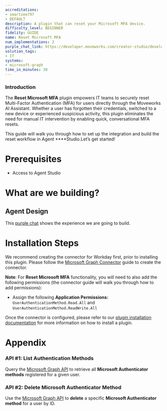```yaml
---
accreditations:
- smartzee797
- DEFAULT
description: A plugin that can reset your Microsoft MFA device.
difficulty_level: BEGINNER
fidelity: GUIDE
name: Reset Microsoft MFA
num_implementations: 2
purple_chat_link: https://developer.moveworks.com/creator-studio/developer-tools/purple-chat/?conversation=%7B%22startTimestamp%22%3A%2211%3A43+AM%22%2C%22messages%22%3A%5B%7B%22role%22%3A%22user%22%2C%22parts%22%3A%5B%7B%22richText%22%3A%22Hi%2C+Can+you+please+help+me+reset+my+Azure+MFA.%22%7D%5D%7D%2C%7B%22role%22%3A%22assistant%22%2C%22parts%22%3A%5B%7B%22richText%22%3A%22Sure%2C+do+you+want+to+proceed+with+resetting+the+MFA+as+this+cannot+be+reverted+%253F%22%7D%2C%7B%22buttons%22%3A%5B%7B%22style%22%3A%22filled%22%2C%22buttonText%22%3A%22Yes%22%7D%2C%7B%22style%22%3A%22outlined%22%2C%22buttonText%22%3A%22No%22%7D%5D%7D%5D%7D%2C%7B%22role%22%3A%22assistant%22%2C%22parts%22%3A%5B%7B%22reasoningSteps%22%3A%5B%7B%22status%22%3A%22success%22%2C%22richText%22%3A%22Inbound+Request+to+Middleware+%5C%22Azure+Functions%5C%22+%5Cn%5Cn%7B%5Cn+%5C%22email%5C%22+%3A+%3Cuser_email%3E%5Cn%7D%5Cn+%5CnProcess%3A%5Cn1.+Generate+Bearer+Token+for+Authentication%5Cn2.+LIST+the+existing+MFA+for+the+user%5Cn3.+Delete+the+MFA+for+the+user%5Cn%5CnOutbound+Response%3A%5Cn%7B%5Cn+++%5C%22Status%5C%22%3A+%5C%22OK+%28200%29%5C%22%5Cn%7D%22%7D%5D%7D%2C%7B%22richText%22%3A%22I%27ve+successfully+reset+the+MFA+on+Azure%22%7D%5D%7D%5D%7D
solution_tags:
- IT
systems:
- microsoft-graph
time_in_minutes: 30
---
```


### **Introduction**

The **Reset Microsoft MFA** plugin empowers IT teams to securely reset Multi-Factor Authentication (MFA) for users directly through the Moveworks AI Assistant. Whether a user has forgotten their credentials, switched to a new device or experienced suspicious activity, this plugin eliminates the need for manual IT intervention by enabling quick, conversational MFA resets.

This guide will walk you through how to set up the integration and build the reset workflow in Agent ****Studio.Let’s get started!

# Prerequisites

- Access to Agent Studio

# What are we building?

## Agent Design

This [purple chat](https://developer.moveworks.com/creator-studio/developer-tools/purple-chat/?conversation=%7B%22startTimestamp%22%3A%2211%3A43+AM%22%2C%22messages%22%3A%5B%7B%22role%22%3A%22user%22%2C%22parts%22%3A%5B%7B%22richText%22%3A%22Hi%2C+Can+you+please+help+me+reset+my+Azure+MFA.%22%7D%5D%7D%2C%7B%22role%22%3A%22assistant%22%2C%22parts%22%3A%5B%7B%22richText%22%3A%22Sure%2C+do+you+want+to+proceed+with+resetting+the+MFA+as+this+cannot+be+reverted+%3F%22%7D%2C%7B%22buttons%22%3A%5B%7B%22style%22%3A%22filled%22%2C%22buttonText%22%3A%22Yes%22%7D%2C%7B%22style%22%3A%22outlined%22%2C%22buttonText%22%3A%22No%22%7D%5D%7D%5D%7D%2C%7B%22role%22%3A%22assistant%22%2C%22parts%22%3A%5B%7B%22reasoningSteps%22%3A%5B%7B%22status%22%3A%22success%22%2C%22richText%22%3A%22Inbound+Request+to+Middleware+%5C%22Azure+Functions%5C%22+%5Cn%5Cn%7B%5Cn+%5C%22email%5C%22+%3A+%3Cuser_email%3E%5Cn%7D%5Cn+%5CnProcess%3A%5Cn1.+Generate+Bearer+Token+for+Authentication%5Cn2.+LIST+the+existing+MFA+for+the+user%5Cn3.+Delete+the+MFA+for+the+user%5Cn%5CnOutbound+Response%3A%5Cn%7B%5Cn+++%5C%22Status%5C%22%3A+%5C%22OK+%28200%29%5C%22%5Cn%7D%22%7D%5D%7D%2C%7B%22richText%22%3A%22I%27ve+successfully+reset+the+MFA+on+Azure%22%7D%5D%7D%5D%7D) shows the experience we are going to build.

# Installation Steps

We recommend creating the connector for Workday first, prior to installing this plugin. Please follow the [Microsoft Graph Connector](https://developer.moveworks.com/creator-studio/resources/connector?id=microsoft-graph) guide to create the connector.

**Note**: For **Reset Microsoft MFA** functionality, you will need to also add the following permissions (the connector guide will walk you through how to add permissions): 

- Assign the following **Application Permissions:** `UserAuthenticationMethod.Read.All` and `UserAuthenticationMethod.ReadWrite.All`

Once the connector is configured, please refer to our [plugin installation documentation](https://help.moveworks.com/docs/ai-agent-marketplace) for more information on how to install a plugin. 

# Appendix

### API #1: List Authentication Methods

Query the [Microsoft Graph API](https://learn.microsoft.com/en-us/graph/api/resources/authenticationmethods-overview?view=graph-rest-1.0) to retrieve all **Microsoft Authenticator methods** registered for a given user.

### API #2: Delete Microsoft Authenticator Method

Use the [Microsoft Graph API](https://learn.microsoft.com/en-us/graph/api/microsoftauthenticatorauthenticationmethod-delete?view=graph-rest-1.0&tabs=http) to **delete** a specific **Microsoft Authenticator method** for a user by ID.